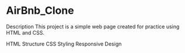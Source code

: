 # AirBnb_Clone

Description
This project is a simple web page created for practice using HTML and CSS.

HTML Structure
CSS Styling
Responsive Design
